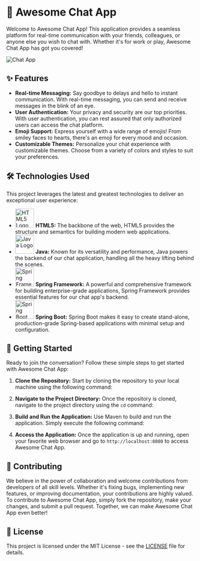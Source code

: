 # 🚀 Awesome Chat App

Welcome to Awesome Chat App! This application provides a seamless platform for real-time communication with your friends, colleagues, or anyone else you wish to chat with. Whether it's for work or play, Awesome Chat App has got you covered!

![Chat App](chat_app_screenshot.png)

## ✨ Features

- **Real-time Messaging:** Say goodbye to delays and hello to instant communication. With real-time messaging, you can send and receive messages in the blink of an eye.
- **User Authentication:** Your privacy and security are our top priorities. With user authentication, you can rest assured that only authorized users can access the chat platform.
- **Emoji Support:** Express yourself with a wide range of emojis! From smiley faces to hearts, there's an emoji for every mood and occasion.
- **Customizable Themes:** Personalize your chat experience with customizable themes. Choose from a variety of colors and styles to suit your preferences.

## 🛠️ Technologies Used

This project leverages the latest and greatest technologies to deliver an exceptional user experience:

- <img src="https://www.w3.org/html/logo/downloads/HTML5_Logo_512.png" alt="HTML5 Logo" width="50" height="50"> **HTML5:** The backbone of the web, HTML5 provides the structure and semantics for building modern web applications.
- <img src="https://upload.wikimedia.org/wikipedia/de/e/e1/Java-Logo.svg" alt="Java Logo" width="50" height="50"> **Java:** Known for its versatility and performance, Java powers the backend of our chat application, handling all the heavy lifting behind the scenes.
- <img src="https://cdn.icon-icons.com/icons2/2107/PNG/512/file_type_spring_icon_130480.png" alt="Spring Framework Logo" width="50" height="50"> **Spring Framework:** A powerful and comprehensive framework for building enterprise-grade applications, Spring Framework provides essential features for our chat app's backend.
- <img src="https://cdn.icon-icons.com/icons2/2415/PNG/512/spring_boot_icon_146371.png" alt="Spring Boot Logo" width="50" height="50"> **Spring Boot:** Spring Boot makes it easy to create stand-alone, production-grade Spring-based applications with minimal setup and configuration.

## 🚀 Getting Started





Ready to join the conversation? Follow these simple steps to get started with Awesome Chat App:

1. **Clone the Repository:** Start by cloning the repository to your local machine using the following command:
2. **Navigate to the Project Directory:** Once the repository is cloned, navigate to the project directory using the `cd` command:

3. **Build and Run the Application:** Use Maven to build and run the application. Simply execute the following command:


4. **Access the Application:** Once the application is up and running, open your favorite web browser and go to `http://localhost:8080` to access Awesome Chat App.

## 🎨 Contributing

We believe in the power of collaboration and welcome contributions from developers of all skill levels. Whether it's fixing bugs, implementing new features, or improving documentation, your contributions are highly valued. To contribute to Awesome Chat App, simply fork the repository, make your changes, and submit a pull request. Together, we can make Awesome Chat App even better!

## 📄 License

This project is licensed under the MIT License - see the [LICENSE](LICENSE) file for details.
